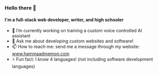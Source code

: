 ### Hello there 👋

#### I'm a full-stack web developer, writer, and high schooler


- 🔭 I’m currently working on training a custom voice controlled AI assistant
- 💬 Ask me about developing custom websites and software!
- 📫 How to reach me: send me a message through my website: <a href="https://www.hammaadmemon.com/" target="_blank">www.hammaadmemon.com</a>
- ⚡ Fun fact: I know 4 languages! (not including software development languages)
